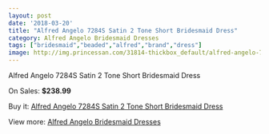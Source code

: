 ```yaml
---
layout: post
date: '2018-03-20'
title: "Alfred Angelo 7284S Satin 2 Tone Short Bridesmaid Dress"
category: Alfred Angelo Bridesmaid Dresses
tags: ["bridesmaid","beaded","alfred","brand","dress"]
image: http://img.princessan.com/31814-thickbox_default/alfred-angelo-7284s-satin-2-tone-short-bridesmaid-dress.jpg
---
```

Alfred Angelo 7284S Satin 2 Tone Short Bridesmaid Dress

On Sales: **$238.99**
<a href="https://www.princessan.com/en/14486-alfred-angelo-7284s-satin-2-tone-short-bridesmaid-dress.html"><amp-img layout="responsive" width="600" height="600" src="//img.princessan.com/31814-thickbox_default/alfred-angelo-7284s-satin-2-tone-short-bridesmaid-dress.jpg" alt="Alfred Angelo 7284S Satin 2 Tone Short Bridesmaid Dress 0" /></a>
<a href="https://www.princessan.com/en/14486-alfred-angelo-7284s-satin-2-tone-short-bridesmaid-dress.html"><amp-img layout="responsive" width="600" height="600" src="//img.princessan.com/31815-thickbox_default/alfred-angelo-7284s-satin-2-tone-short-bridesmaid-dress.jpg" alt="Alfred Angelo 7284S Satin 2 Tone Short Bridesmaid Dress 1" /></a>

Buy it: [Alfred Angelo 7284S Satin 2 Tone Short Bridesmaid Dress](https://www.princessan.com/en/14486-alfred-angelo-7284s-satin-2-tone-short-bridesmaid-dress.html "Alfred Angelo 7284S Satin 2 Tone Short Bridesmaid Dress")

View more: [Alfred Angelo Bridesmaid Dresses](https://www.princessan.com/en/106- "Alfred Angelo Bridesmaid Dresses")